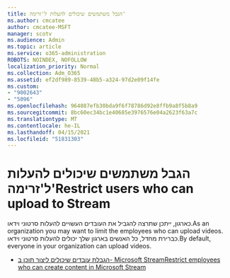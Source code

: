 ```yaml
---
title: הגבל משתמשים שיכולים להעלות ל'זרימה'
ms.author: cmcatee
author: cmcatee-MSFT
manager: scotv
ms.audience: Admin
ms.topic: article
ms.service: o365-administration
ROBOTS: NOINDEX, NOFOLLOW
localization_priority: Normal
ms.collection: Adm_O365
ms.assetid: ef2df989-8539-48b5-a324-97d2e09f14fe
ms.custom:
- "9002643"
- "5096"
ms.openlocfilehash: 964087efb30bda9f6f78786d92e8ffb9a8f5b8a9
ms.sourcegitcommit: 8bc60ec34bc1e40685e3976576e04a2623f63a7c
ms.translationtype: MT
ms.contentlocale: he-IL
ms.lasthandoff: 04/15/2021
ms.locfileid: "51831303"
---
```

# <a name="restrict-users-who-can-upload-to-stream"></a><span data-ttu-id="2c4db-102">הגבל משתמשים שיכולים להעלות ל'זרימה'</span><span class="sxs-lookup"><span data-stu-id="2c4db-102">Restrict users who can upload to Stream</span></span>

<span data-ttu-id="2c4db-103">כארגון, ייתכן שתרצה להגביל את העובדים העשויים להעלות סרטוני וידאו.</span><span class="sxs-lookup"><span data-stu-id="2c4db-103">As an organization you may want to limit the employees who can upload videos.</span></span> <span data-ttu-id="2c4db-104">כברירת מחדל, כל האנשים בארגון שלך יכולים להעלות סרטוני וידאו.</span><span class="sxs-lookup"><span data-stu-id="2c4db-104">By default, everyone in your organization can upload videos.</span></span>

- [<span data-ttu-id="2c4db-105">הגבלת עובדים שיכולים ליצור תוכן ב- Microsoft Stream</span><span class="sxs-lookup"><span data-stu-id="2c4db-105">Restrict employees who can create content in Microsoft Stream</span></span>](https://docs.microsoft.com/stream/restrict-uploaders)
